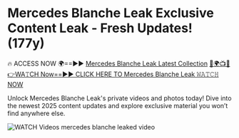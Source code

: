 # Mercedes Blanche Leak Exclusive Content Leak - Fresh Updates! (177y)

🔥 ACCESS NOW 🌍==►► <a href="https://tinyurl.com/3fjeunct" rel="nofollow">Mercedes Blanche Leak Latest Collection</a></h3>
[🔴🌍📺📱👉WA𝚃CH Now==►► CLICK HERE TO Mercedes Blanche Leak 𝚆𝙰𝚃𝙲𝙷 NOW](https://tinyurl.com/3fjeunct)

Unlock Mercedes Blanche Leak's private videos and photos today! Dive into the newest 2025 content updates and explore exclusive material you won’t find anywhere else.


<a href="https://tinyurl.com/3fjeunct" rel="nofollow" data-target="animated-image.originalLink"><img src="https://camo.githubusercontent.com/8a4f000d20f83aca3bf7ec5f350d767afa0574a8a352519fd8cfa583a6f93a33/68747470733a2f2f692e696d6775722e636f6d2f644a486b345a712e676966" alt="WATCH Videos" data-canonical-src="https://i.imgur.com/dJHk4Zq.gif" style="max-width: 100%; display: inline-block;" data-target="animated-image.originalImage"></a>
mercedes blanche leaked video